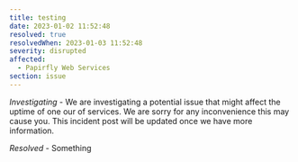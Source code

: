 ```yaml
---
title: testing
date: 2023-01-02 11:52:48
resolved: true
resolvedWhen: 2023-01-03 11:52:48
severity: disrupted
affected:
  - Papirfly Web Services
section: issue
---
```


*Investigating* - We are investigating a potential issue that might affect the uptime of one our of services. We are sorry for any inconvenience this may cause you. This incident post will be updated once we have more information.

*Resolved* - Something
 